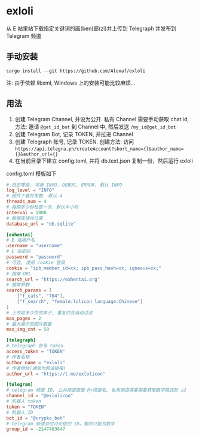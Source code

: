 # exloli

从 E 站里站下载指定关键词的画(ben)廊(zi)并上传到 Telegraph 并发布到 Telegram 频道

## 手动安装

```
cargo install --git https://github.com/Aloxaf/exloli
```

注: 由于依赖 libxml, Windows 上的安装可能比较麻烦...

## 用法

1. 创建 Telegram Channel, 并设为公开.
   私有 Channel 需要手动获取 chat id, 方法: 邀请 `@get_id_bot` 到 Channel 中, 然后发送 `/my_id@get_id_bot`
2. 创建 Telegram Bot, 记录 TOKEN, 并拉进 Channel
3. 创建 Telegraph 账号, 记录 TOKEN. 创建方法: 访问 `https://api.telegra.ph/createAccount?short_name={}&author_name={}&author_url={}`
4. 在当前目录下建立 config.toml, 并将 db.text.json 复制一份，然后运行 exloli

config.toml 模板如下

```toml
# 日志等级, 可选 INFO, DEBUG, ERROR. 默认 INFO
log_level = "INFO"
# 图片下载并发数. 默认 4
threads_num = 4
# 每隔多少秒检查一次，默认半小时
interval = 1800
# 数据库储存位置
database_url = "db.sqlite"

[exhentai]
# E 站用户名
username = "username"
# E 站密码
password = "password"
# 可选, 使用 cookie 登录
cookie = "ipb_member_id=xx; ipb_pass_hash=xx; igneous=xx;"
# 搜索 URL
search_url = "https://exhentai.org"
# 搜索参数
search_params = [
    ["f_cats", "704"],
    ["f_search", "female:lolicon language:Chinese"]
]
# 上传前多少页的本子, 重复的会自动过滤
max_pages = 2
# 最大展示的图片数量
max_img_cnt = 50

[telegraph]
# telegraph 账号 token
access_token = "TOKEN"
# 作者名称
author_name = "exloli"
# 作者地址(通常为频道链接)
author_url = "https://t.me/exlolicon"

[telegram]
# telegram 频道 ID, 公共频道直接 @+频道名, 私有频道需要需要获取数字格式的 id
channel_id = "@exlolicon"
# 机器人 token
token = "TOKEN"
# 机器人 ID
bot_id = "@crypko_bot"
# telegram 频道对应讨论组的 ID，暂时只能为数字
group_id = -2147483647
```
